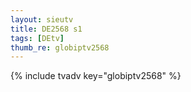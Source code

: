 ```yaml
--- 
layout: sieutv
title: DE2568 s1
tags: [DEtv]
thumb_re: globiptv2568
---
```

{% include tvadv key="globiptv2568" %} 
